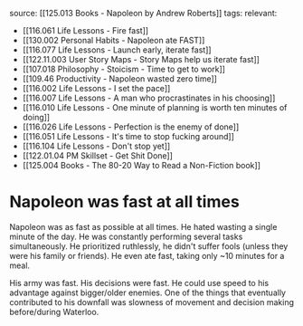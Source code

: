 source: [[125.013 Books - Napoleon by Andrew Roberts]]
tags:
relevant:
- [[116.061 Life Lessons - Fire fast]]
- [[130.002 Personal Habits - Napoleon ate FAST]]
- [[116.077 Life Lessons - Launch early, iterate fast]]
- [[122.11.003 User Story Maps - Story Maps help us iterate fast]]
- [[107.018 Philosophy - Stoicism - Time to get to work]]
- [[109.46 Productivity - Napoleon wasted zero time]]
- [[116.002 Life Lessons - I set the pace]]
- [[116.007 Life Lessons - A man who procrastinates in his choosing]]
- [[116.010 Life Lessons - One minute of planning is worth ten minutes of doing]]
- [[116.026 Life Lessons - Perfection is the enemy of done]]
- [[116.051 Life Lessons - It's time to stop fucking around]]
- [[116.104 Life Lessons - Don't stop yet]]
- [[122.01.04 PM Skillset - Get Shit Done]]
- [[125.004 Books - The 80-20 Way to Read a Non-Fiction book]]

# Napoleon was fast at all times

Napoleon was as fast as possible at all times. He hated wasting a single minute of the day. He was constantly performing several tasks simultaneously. He prioritized ruthlessly, he didn't suffer fools (unless they were his family or friends). He even ate fast, taking only ~10 minutes for a meal.

His army was fast. His decisions were fast. He could use speed to his advantage against bigger/older enemies. One of the things that eventually contributed to his downfall was slowness of movement and decision making before/during Waterloo.
